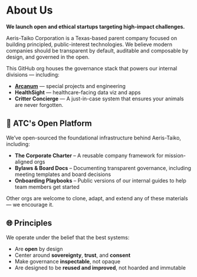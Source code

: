 # About Us

**We launch open and ethical startups targeting high-impact challenges.**

Aeris-Taiko Corporation is a Texas-based parent company focused on building principled, public-interest technologies. We believe modern companies should be transparent by default, auditable and composable by design, and governed in the open.

This GitHub org houses the governance stack that powers our internal divisions — including:

- **[Arcanum](https://github.com/atc-arcanum)** — special projects and engineering
- **HealthSight** — healthcare-facing data viz and apps
- **Critter Concierge** — A just-in-case system that ensures your animals are never forgotten.

## 🧱 ATC's Open Platform

We’ve open-sourced the foundational infrastructure behind Aeris-Taiko, including:

- **The Corporate Charter** – A reusable company framework for mission-aligned orgs
- **Bylaws & Board Docs** – Documenting transparent governance, including meeting templates and board decisions
- **Onboarding Playbooks** – Public versions of our internal guides to help team members get started

Other orgs are welcome to clone, adapt, and extend any of these materials — we encourage it. 

## 🌐 Principles

We operate under the belief that the best systems:
- Are **open** by design
- Center around **sovereignty**, **trust**, and **consent**
- Make governance **inspectable**, not opaque
- Are designed to be **reused and improved**, not hoarded and immutable